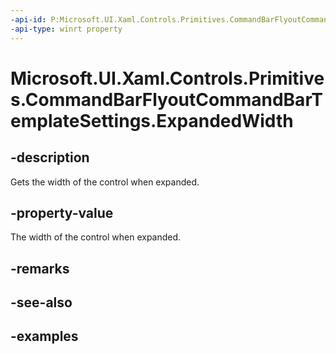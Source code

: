```yaml
---
-api-id: P:Microsoft.UI.Xaml.Controls.Primitives.CommandBarFlyoutCommandBarTemplateSettings.ExpandedWidth
-api-type: winrt property
---
```

<!-- Property syntax.
public double ExpandedWidth { get; }
-->

# Microsoft.UI.Xaml.Controls.Primitives.CommandBarFlyoutCommandBarTemplateSettings.ExpandedWidth


## -description

Gets the width of the control when expanded.


## -property-value

The width of the control when expanded.


## -remarks


## -see-also


## -examples


